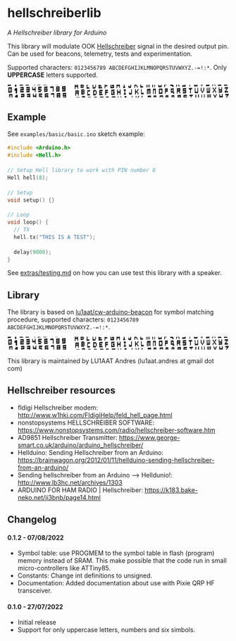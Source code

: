 # hellschreiberlib

*A Hellschreiber library for Arduino*

This library will modulate OOK [Hellschreiber](https://en.wikipedia.org/wiki/Hellschreiber) signal in the desired output pin. Can be used for beacons, telemetry, tests and experimentation.

Supported characters: `0123456789 ABCDEFGHIJKLMNOPQRSTUVWXYZ.-=!:*`. Only **UPPERCASE** letters supported.

![Sample of supported characters](extras/sample.png)

## Example

See `examples/basic/basic.ino` sketch example:

```cpp
#include <Arduino.h>
#include <Hell.h>

// Setup Hell library to work with PIN number 8
Hell hell(8);

// Setup
void setup() {}

// Loop
void loop() {
  // TX
  hell.tx("THIS IS A TEST");

  delay(9000);
}
```

See [extras/testing.md](extras/testing.md) on how you can use test this library with a speaker.


## Library

The library is based on [lu1aat/cw-arduino-beacon](https://github.com/lu1aat/cw-arduino-beacon) for symbol matching procedure, supported characters: `0123456789 ABCDEFGHIJKLMNOPQRSTUVWXYZ.-=!:*`.

![Sample of supported characters](extras/sample.png)

This library is maintained by LU1AAT Andres (lu1aat.andres at gmail dot com)


## Hellschreiber resources

- fldigi Hellschreiber modem: http://www.w1hkj.com/FldigiHelp/feld_hell_page.html
- nonstopsystems HELLSCHREIBER SOFTWARE: https://www.nonstopsystems.com/radio/hellschreiber-software.htm
- AD9851 Hellschreiber Transmitter: https://www.george-smart.co.uk/arduino/arduino_hellschreiber/
- Hellduino: Sending Hellschreiber from an Arduino: https://brainwagon.org/2012/01/11/hellduino-sending-hellschreiber-from-an-arduino/
- Sending hellschreiber from an Arduino –> Helldunio!: http://www.lb3hc.net/archives/1303
- ARDUINO FOR HAM RADIO | Hellschreiber: https://k183.bake-neko.net/ji3bnb/page14.html


## Changelog

#### 0.1.2 - 07/08/2022

- Symbol table: use PROGMEM to the symbol table in flash (program) memory instead of SRAM. This make possible that the code run in small micro-controllers like ATTiny85.
- Constants: Change int definitions to unsigned.
- Documentation: Added documentation about use with Pixie QRP HF transceiver.

#### 0.1.0 - 27/07/2022

- Initial release
- Support for only uppercase letters, numbers and six simbols.
